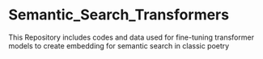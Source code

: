 # Semantic_Search_Transformers
This Repository includes codes and data used for fine-tuning transformer models to create embedding for semantic search in classic poetry

